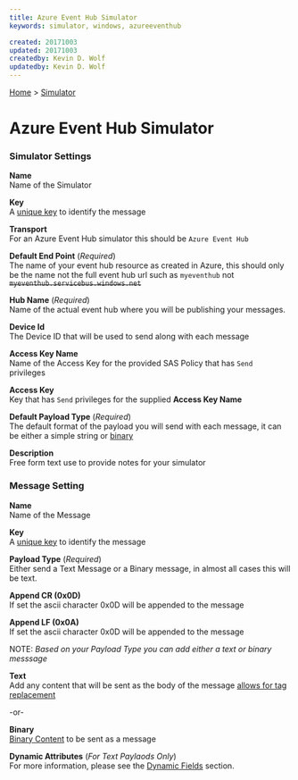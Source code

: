 ```yaml
---
title: Azure Event Hub Simulator
keywords: simulator, windows, azureeventhub

created: 20171003
updated: 20171003
createdby: Kevin D. Wolf
updatedby: Kevin D. Wolf
---
```

[Home](../Index.md) > [Simulator](Index.md)
# Azure Event Hub Simulator

### Simulator Settings


**Name**  
Name of the Simulator

**Key**  
A [unique key](../Topics/Keys.md) to identify the message

**Transport**  
For an Azure Event Hub simulator this should be `Azure Event Hub`

**Default End Point** (*Required*)  
The name of your event hub resource as created in Azure, this should only be the name not the full event hub url such as `myeventhub` not ~~`myeventhub.servicebus.windows.net`~~

**Hub Name** (*Required*)  
Name of the actual event hub where you will be publishing your messages.

**Device Id**  
The Device ID that will be used to send along with each message

**Access Key Name**  
Name of the Access Key for the provided SAS Policy that has `Send` privileges

**Access Key**  
Key that has `Send` privileges for the supplied **Access Key Name**

**Default Payload Type**  (*Required*)  
The default format of the payload you will send with each message, it can be either a simple string or [binary](BinaryContent.md)

**Description**  
Free form text use to provide notes for your simulator

### Message Setting

**Name**  
Name of the Message

**Key**  
A [unique key](../Topics/Keys.md) to identify the message

**Payload Type**  (*Required*)  
Either send a Text Message or a Binary message, in almost all cases this will be text.

**Append CR (0x0D)**  
If set the ascii character 0x0D will be appended to the message

**Append LF (0x0A)**  
If set the ascii character 0x0D will be appended to the message

NOTE: *Based on your Payload Type you can add either a text or binary messsage*

**Text**  
Add any content that will be sent as the body of the message [allows for tag replacement](DynamicFields.md)

-or-

**Binary**  
[Binary Content](BinaryContent.md) to be sent as a message

**Dynamic Attributes** (*For Text Paylaods Only*)  
For more information, please see the [Dynamic Fields](DynamicFields.md) section.